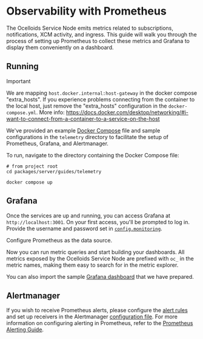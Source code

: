 # Observability with Prometheus

The Ocelloids Service Node emits metrics related to subscriptions, notifications, XCM activity, and ingress. This guide will walk you through the process of setting up Prometheus to collect these metrics and Grafana to display them conveniently on a dashboard.

## Running

> [!IMPORTANT]
> We are mapping `host.docker.internal:host-gateway` in the docker compose "extra_hosts".
> If you experience problems connecting from the container to the local host, just remove the "extra_hosts" configuration in the `docker-compose.yml`.
> More info: https://docs.docker.com/desktop/networking/#i-want-to-connect-from-a-container-to-a-service-on-the-host

We've provided an example [Docker Compose](https://github.com/sodazone/ocelloids-services/tree/main/packages/server/guides/telemetry/docker-compose.yml) file and sample configurations in the `telemetry` directory to facilitate the setup of Prometheus, Grafana, and Alertmanager.

To run, navigate to the directory containing the Docker Compose file:

```shell
# from project root
cd packages/server/guides/telemetry
```

```shell
docker compose up
```

## Grafana

Once the services are up and running, you can access Grafana at `http://localhost:3001`. On your first access, you'll be prompted to log in. Provide the username and password set in [`config.monitoring`](https://github.com/sodazone/ocelloids-services/tree/main/packages/server/guides/telemetry/grafana/config.monitoring).

Configure Prometheus as the data source.

Now you can run metric queries and start building your dashboards. All metrics exposed by the Ocelloids Service Node are prefixed with `oc_` in the metric names, making them easy to search for in the metric explorer.

You can also import the sample [Grafana dashboard](https://github.com/sodazone/ocelloids-services/tree/main/packages/server/guides/telemetry/grafana/xcmon_dashboard.json) that we have prepared.

## Alertmanager

If you wish to receive Prometheus alerts, please configure the [alert rules](https://github.com/sodazone/ocelloids-services/tree/main/packages/server/guides/telemetry/prometheus/alert.rules) and set up receivers in the Alertmanager [configuration file](https://github.com/sodazone/ocelloids-services/tree/main/packages/server/guides/telemetry/alertmanager/config.yml). For more information on configuring alerting in Prometheus, refer to the [Prometheus Alerting Guide](https://prometheus.io/docs/alerting/latest/overview/).